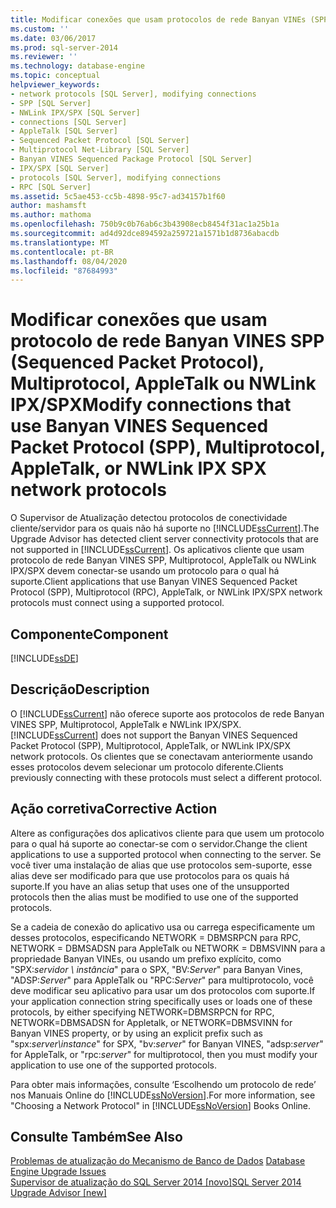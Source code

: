 ```yaml
---
title: Modificar conexões que usam protocolos de rede Banyan VINEs (SPP), multiprotocolo, AppleTalk ou NWLink IPX SPX | Microsoft Docs
ms.custom: ''
ms.date: 03/06/2017
ms.prod: sql-server-2014
ms.reviewer: ''
ms.technology: database-engine
ms.topic: conceptual
helpviewer_keywords:
- network protocols [SQL Server], modifying connections
- SPP [SQL Server]
- NWLink IPX/SPX [SQL Server]
- connections [SQL Server]
- AppleTalk [SQL Server]
- Sequenced Packet Protocol [SQL Server]
- Multiprotocol Net-Library [SQL Server]
- Banyan VINES Sequenced Package Protocol [SQL Server]
- IPX/SPX [SQL Server]
- protocols [SQL Server], modifying connections
- RPC [SQL Server]
ms.assetid: 5c5ae453-cc5b-4898-95c7-ad34157b1f60
author: mashamsft
ms.author: mathoma
ms.openlocfilehash: 750b9c0b76ab6c3b43908ecb8454f31ac1a25b1a
ms.sourcegitcommit: ad4d92dce894592a259721a1571b1d8736abacdb
ms.translationtype: MT
ms.contentlocale: pt-BR
ms.lasthandoff: 08/04/2020
ms.locfileid: "87684993"
---
```

# <a name="modify-connections-that-use-banyan-vines-sequenced-packet-protocol-spp-multiprotocol-appletalk-or-nwlink-ipx-spx-network-protocols"></a><span data-ttu-id="188df-102">Modificar conexões que usam protocolo de rede Banyan VINES SPP (Sequenced Packet Protocol), Multiprotocol, AppleTalk ou NWLink IPX/SPX</span><span class="sxs-lookup"><span data-stu-id="188df-102">Modify connections that use Banyan VINES Sequenced Packet Protocol (SPP), Multiprotocol, AppleTalk, or NWLink IPX SPX network protocols</span></span>
  <span data-ttu-id="188df-103">O Supervisor de Atualização detectou protocolos de conectividade cliente/servidor para os quais não há suporte no [!INCLUDE[ssCurrent](../../includes/sscurrent-md.md)].</span><span class="sxs-lookup"><span data-stu-id="188df-103">The Upgrade Advisor has detected client server connectivity protocols that are not supported in [!INCLUDE[ssCurrent](../../includes/sscurrent-md.md)].</span></span> <span data-ttu-id="188df-104">Os aplicativos cliente que usam protocolo de rede Banyan VINES SPP, Multiprotocol, AppleTalk ou NWLink IPX/SPX devem conectar-se usando um protocolo para o qual há suporte.</span><span class="sxs-lookup"><span data-stu-id="188df-104">Client applications that use Banyan VINES Sequenced Packet Protocol (SPP), Multiprotocol (RPC), AppleTalk, or NWLink IPX/SPX network protocols must connect using a supported protocol.</span></span>  
  
## <a name="component"></a><span data-ttu-id="188df-105">Componente</span><span class="sxs-lookup"><span data-stu-id="188df-105">Component</span></span>  
 [!INCLUDE[ssDE](../../includes/ssde-md.md)]  
  
## <a name="description"></a><span data-ttu-id="188df-106">Descrição</span><span class="sxs-lookup"><span data-stu-id="188df-106">Description</span></span>  
 <span data-ttu-id="188df-107">O [!INCLUDE[ssCurrent](../../includes/sscurrent-md.md)] não oferece suporte aos protocolos de rede Banyan VINES SPP, Multiprotocol, AppleTalk e NWLink IPX/SPX.</span><span class="sxs-lookup"><span data-stu-id="188df-107">[!INCLUDE[ssCurrent](../../includes/sscurrent-md.md)] does not support the Banyan VINES Sequenced Packet Protocol (SPP), Multiprotocol, AppleTalk, or NWLink IPX/SPX network protocols.</span></span> <span data-ttu-id="188df-108">Os clientes que se conectavam anteriormente usando esses protocolos devem selecionar um protocolo diferente.</span><span class="sxs-lookup"><span data-stu-id="188df-108">Clients previously connecting with these protocols must select a different protocol.</span></span>  
  
## <a name="corrective-action"></a><span data-ttu-id="188df-109">Ação corretiva</span><span class="sxs-lookup"><span data-stu-id="188df-109">Corrective Action</span></span>  
 <span data-ttu-id="188df-110">Altere as configurações dos aplicativos cliente para que usem um protocolo para o qual há suporte ao conectar-se com o servidor.</span><span class="sxs-lookup"><span data-stu-id="188df-110">Change the client applications to use a supported protocol when connecting to the server.</span></span> <span data-ttu-id="188df-111">Se você tiver uma instalação de alias que use protocolos sem-suporte, esse alias deve ser modificado para que use protocolos para os quais há suporte.</span><span class="sxs-lookup"><span data-stu-id="188df-111">If you have an alias setup that uses one of the unsupported protocols then the alias must be modified to use one of the supported protocols.</span></span>  
  
 <span data-ttu-id="188df-112">Se a cadeia de conexão do aplicativo usa ou carrega especificamente um desses protocolos, especificando NETWORK = DBMSRPCN para RPC, NETWORK = DBMSADSN para AppleTalk ou NETWORK = DBMSVINN para a propriedade Banyan VINEs, ou usando um prefixo explícito, como "SPX:*servidor \ instância*" para o SPX, "BV:*Server*" para Banyan Vines, "ADSP:*Server*" para AppleTalk ou "RPC:*Server*" para multiprotocolo, você deve modificar seu aplicativo para usar um dos protocolos com suporte.</span><span class="sxs-lookup"><span data-stu-id="188df-112">If your application connection string specifically uses or loads one of these protocols, by either specifying NETWORK=DBMSRPCN for RPC, NETWORK=DBMSADSN for Appletalk, or NETWORK=DBMSVINN for Banyan VINES property, or by using an explicit prefix such as "spx:*server\instance*" for SPX, "bv:*server*" for Banyan VINES, "adsp:*server*" for AppleTalk, or "rpc:*server*" for multiprotocol, then you must modify your application to use one of the supported protocols.</span></span>  
  
 <span data-ttu-id="188df-113">Para obter mais informações, consulte ‘Escolhendo um protocolo de rede’ nos Manuais Online do [!INCLUDE[ssNoVersion](../../includes/ssnoversion-md.md)].</span><span class="sxs-lookup"><span data-stu-id="188df-113">For more information, see "Choosing a Network Protocol" in [!INCLUDE[ssNoVersion](../../includes/ssnoversion-md.md)] Books Online.</span></span>  
  
## <a name="see-also"></a><span data-ttu-id="188df-114">Consulte Também</span><span class="sxs-lookup"><span data-stu-id="188df-114">See Also</span></span>  
 <span data-ttu-id="188df-115">[Problemas de atualização do Mecanismo de Banco de Dados](../../../2014/sql-server/install/database-engine-upgrade-issues.md) </span><span class="sxs-lookup"><span data-stu-id="188df-115">[Database Engine Upgrade Issues](../../../2014/sql-server/install/database-engine-upgrade-issues.md) </span></span>  
 [<span data-ttu-id="188df-116">Supervisor de atualização do SQL Server 2014 &#91;novo&#93;</span><span class="sxs-lookup"><span data-stu-id="188df-116">SQL Server 2014 Upgrade Advisor &#91;new&#93;</span></span>](sql-server-2014-upgrade-advisor.md)  
  
  
